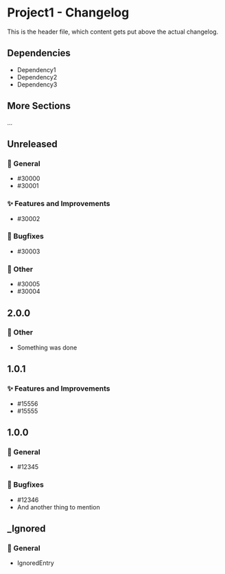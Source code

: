# Project1 - Changelog

This is the header file, which content gets put above the actual changelog.

## Dependencies

* Dependency1
* Dependency2
* Dependency3

## More Sections

...

<!--- The actual changelog will be generated beyond this line 

## Unreleased
...

-->
## Unreleased

### 📣 General

* #30000
* #30001

### ✨ Features and Improvements

* #30002

### 🐞 Bugfixes

* #30003

### 📝 Other

* #30005
* #30004

## 2.0.0

### 📝 Other

* Something was done

## 1.0.1

### ✨ Features and Improvements

* #15556
* #15555

## 1.0.0

### 📣 General

* #12345

### 🐞 Bugfixes

* #12346
* And another thing to mention

## _Ignored

### 📣 General

* IgnoredEntry
